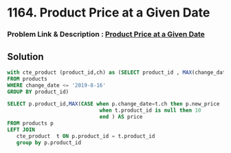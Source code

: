 # 1164. Product Price at a Given Date
### Problem Link & Description : [Product Price at a Given Date](https://leetcode.com/problems/product-price-at-a-given-date/description/?envType=study-plan-v2&envId=top-sql-50)
## Solution 
```sql
with cte_product (product_id,ch) as (SELECT product_id , MAX(change_date) 
FROM products
WHERE change_date <= '2019-8-16'
GROUP BY product_id)

SELECT p.product_id,MAX(CASE when p.change_date=t.ch then p.new_price
                              when t.product_id is null then 10
                              end ) AS price
FROM products p
LEFT JOIN 
   cte_product  t ON p.product_id = t.product_id
   group by p.product_id
